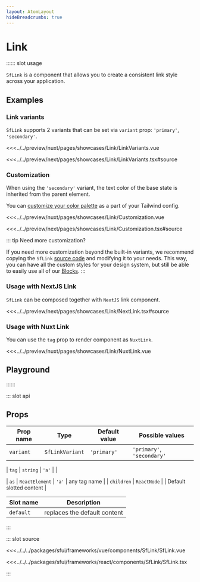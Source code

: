 ```yaml
---
layout: AtomLayout
hideBreadcrumbs: true
---
```

# Link

:::::: slot usage

`SfLink` is a component that allows you to create a consistent link style across your application. 

## Examples

### Link variants

`SfLink` supports 2 variants that can be set via `variant` prop: `'primary'`, `'secondary'`. 

<Showcase showcase-name="Link/LinkVariants">

<!-- vue -->
<<<../../preview/nuxt/pages/showcases/Link/LinkVariants.vue
<!-- end vue -->
<!-- react -->
<<<../../preview/next/pages/showcases/Link/LinkVariants.tsx#source
<!-- end react -->
</Showcase>

### Customization

When using the `'secondary'` variant, the text color of the base state is inherited from the parent element.

You can [customize your color palette](../customization/theming.html) as a part of your Tailwind config.

<Showcase showcase-name="Link/Customization">

<!-- vue -->
<<<../../preview/nuxt/pages/showcases/Link/Customization.vue
<!-- end vue -->
<!-- react -->
<<<../../preview/next/pages/showcases/Link/Customization.tsx#source
<!-- end react -->
</Showcase>

::: tip Need more customization?

If you need more customization beyond the built-in variants, we recommend copying the `SfLink` [source code](#source) and modifying it to your needs. This way, you can have all the custom styles for your design system, but still be able to easily use all of our [Blocks](../blocks.html).
:::

<!-- react -->
### Usage with NextJS Link

`SfLink` can be composed together with `NextJS` link component.

<Showcase showcase-name="Link/NextLink">
<<<../../preview/next/pages/showcases/Link/NextLink.tsx#source
</Showcase>
<!-- end react -->

<!-- vue -->
### Usage with Nuxt Link

You can use the `tag` prop to render component as `NuxtLink`.

<Showcase showcase-name="Link/NuxtLink">
<<<../../preview/nuxt/pages/showcases/Link/NuxtLink.vue
</Showcase>
<!-- end vue -->

## Playground

<Generate />
::::::

::: slot api

## Props

| Prop name | Type             | Default value | Possible values    |
| --------- | ---------------- | ------------- | ------------------ |
| `variant`   | `SfLinkVariant`   | `'primary'`       | `'primary'`, `'secondary'` |
<!-- vue -->
| `tag` | `string` | `'a'` | |
<!-- end vue -->
<!-- react -->
| `as` | `ReactElement` | `'a'` | any tag name |
| `children` | `ReactNode` | | Default slotted content |
<!-- end react -->

<!-- vue -->
| Slot name | Description                  |
| --------- | ---------------------------- |
| `default`   | replaces the default content |
<!-- end vue -->

:::

::: slot source
<SourceCode>
<!-- vue -->
<<<../../../packages/sfui/frameworks/vue/components/SfLink/SfLink.vue
<!-- end vue -->
<!-- react -->
<<<../../../packages/sfui/frameworks/react/components/SfLink/SfLink.tsx
<!-- end react -->
</SourceCode>
:::
